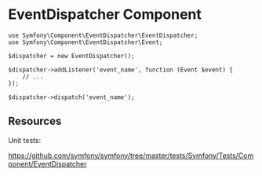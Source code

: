 EventDispatcher Component
=========================

```
use Symfony\Component\EventDispatcher\EventDispatcher;
use Symfony\Component\EventDispatcher\Event;

$dispatcher = new EventDispatcher();

$dispatcher->addListener('event_name', function (Event $event) {
    // ...
});

$dispatcher->dispatch('event_name');
```

Resources
---------

Unit tests:

https://github.com/symfony/symfony/tree/master/tests/Symfony/Tests/Component/EventDispatcher
